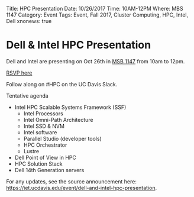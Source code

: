 Title: HPC Presentation
Date: 10/26/2017
Time: 10AM-12PM
Where: MBS 1147
Category: Event
Tags: Event, Fall 2017, Cluster Computing, HPC, Intel, Dell
xnonews: true

# Dell & Intel HPC Presentation

Dell and Intel are presenting on Oct 26th in [MSB 1147](http://campusmap.ucdavis.edu/?b=100) from 10am to 12pm.

[RSVP here](https://goo.gl/forms/yLujzsYLmifiNiDE3)
   
   Follow along on #HPC on the UC Davis Slack.
   
Tentative agenda
* Intel HPC Scalable Systems Framework (SSF)
	* Intel Processors
	* Intel Omni-Path Architecture
	* Intel SSD & NVM
	* Intel software
	* Parallel Studio (developer tools)
	* HPC Orchestrator
	* Lustre
* Dell Point of View in HPC
* HPC Solution Stack
* Dell 14th Generation servers

For any updates, see the source announcement here: https://iet.ucdavis.edu/event/dell-and-intel-hpc-presentation.